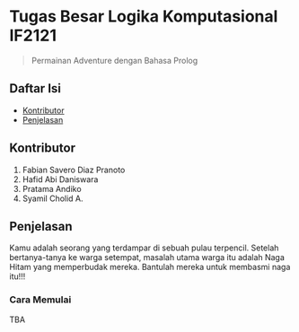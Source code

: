 # Tugas Besar Logika Komputasional IF2121
> Permainan Adventure dengan Bahasa Prolog

## Daftar Isi
* [Kontributor](#kontributor)
* [Penjelasan](#penjelasan)

## Kontributor
1. Fabian Savero Diaz Pranoto
2. Hafid Abi Daniswara
3. Pratama Andiko
4. Syamil Cholid A.

## Penjelasan
Kamu adalah seorang yang terdampar di sebuah pulau terpencil. Setelah bertanya-tanya ke warga setempat, masalah utama warga itu adalah Naga Hitam yang memperbudak mereka. Bantulah mereka untuk membasmi naga itu!!!

### Cara Memulai
TBA